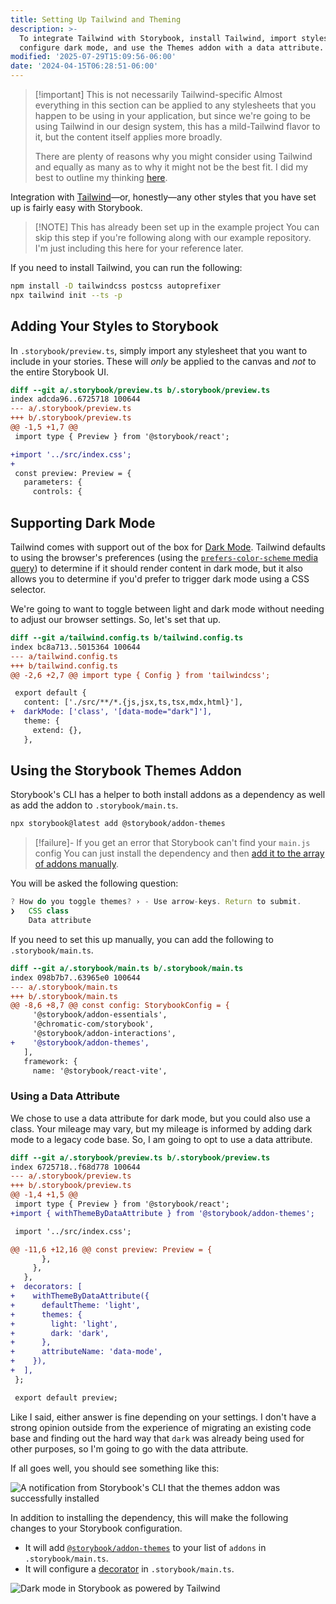 ```yaml
---
title: Setting Up Tailwind and Theming
description: >-
  To integrate Tailwind with Storybook, install Tailwind, import styles,
  configure dark mode, and use the Themes addon with a data attribute.
modified: '2025-07-29T15:09:56-06:00'
date: '2024-04-15T06:28:51-06:00'
---
```


> [!important] This is not necessarily Tailwind-specific
> Almost everything in this section can be applied to any stylesheets that you happen to be using in your application, but since we're going to be using Tailwind in our design system, this has a mild-Tailwind flavor to it, but the content itself applies more broadly.
>
> There are plenty of reasons why you might consider using Tailwind and equally as many as to why it might not be the best fit. I did my best to outline my thinking [here](/writing/tailwind-and-design-systems).

Integration with [Tailwind](https://tailwindcss.com)—or, honestly—any other styles that you have set up is fairly easy with Storybook.

> [!NOTE] This has already been set up in the example project
> You can skip this step if you're following along with our example repository. I'm just including this here for your reference later.

If you need to install Tailwind, you can run the following:

```bash
npm install -D tailwindcss postcss autoprefixer
npx tailwind init --ts -p
```

## Adding Your Styles to Storybook

In `.storybook/preview.ts`, simply import any stylesheet that you want to include in your stories. These will _only_ be applied to the canvas and _not_ to the entire Storybook UI.

```diff
diff --git a/.storybook/preview.ts b/.storybook/preview.ts
index adcda96..6725718 100644
--- a/.storybook/preview.ts
+++ b/.storybook/preview.ts
@@ -1,5 +1,7 @@
 import type { Preview } from '@storybook/react';

+import '../src/index.css';
+
 const preview: Preview = {
   parameters: {
     controls: {
```

## Supporting Dark Mode

Tailwind comes with support out of the box for [Dark Mode](https://tailwindcss.com/docs/dark-mode). Tailwind defaults to using the browser's preferences (using the [`prefers-color-scheme` media query](https://developer.mozilla.org/en-US/docs/Web/CSS/@media/prefers-color-scheme)) to determine if it should render content in dark mode, but it also allows you to determine if you'd prefer to trigger dark mode using a CSS selector.

We're going to want to toggle between light and dark mode without needing to adjust our browser settings. So, let's set that up.

```diff
diff --git a/tailwind.config.ts b/tailwind.config.ts
index bc8a713..5015364 100644
--- a/tailwind.config.ts
+++ b/tailwind.config.ts
@@ -2,6 +2,7 @@ import type { Config } from 'tailwindcss';

 export default {
   content: ['./src/**/*.{js,jsx,ts,tsx,mdx,html}'],
+  darkMode: ['class', '[data-mode="dark"]'],
   theme: {
     extend: {},
   },
```

## Using the Storybook Themes Addon

Storybook's CLI has a helper to both install addons as a dependency as well as add the addon to `.storybook/main.ts`.

```bash
npx storybook@latest add @storybook/addon-themes
```

> [!failure]- If you get an error that Storybook can't find your `main.js` config
> You can just install the dependency and then [add it to the array of addons manually](add-an-addon.md).

You will be asked the following question:

```ts
? How do you toggle themes? › - Use arrow-keys. Return to submit.
❯   CSS class
    Data attribute
```

If you need to set this up manually, you can add the following to `.storybook/main.ts`.

```diff
diff --git a/.storybook/main.ts b/.storybook/main.ts
index 098b7b7..63965e0 100644
--- a/.storybook/main.ts
+++ b/.storybook/main.ts
@@ -8,6 +8,7 @@ const config: StorybookConfig = {
     '@storybook/addon-essentials',
     '@chromatic-com/storybook',
     '@storybook/addon-interactions',
+    '@storybook/addon-themes',
   ],
   framework: {
     name: '@storybook/react-vite',
```

### Using a Data Attribute

We chose to use a data attribute for dark mode, but you could also use a class. Your mileage may vary, but my mileage is informed by adding dark mode to a legacy code base. So, I am going to opt to use a data attribute.

```diff
diff --git a/.storybook/preview.ts b/.storybook/preview.ts
index 6725718..f68d778 100644
--- a/.storybook/preview.ts
+++ b/.storybook/preview.ts
@@ -1,4 +1,5 @@
 import type { Preview } from '@storybook/react';
+import { withThemeByDataAttribute } from '@storybook/addon-themes';

 import '../src/index.css';

@@ -11,6 +12,16 @@ const preview: Preview = {
       },
     },
   },
+  decorators: [
+    withThemeByDataAttribute({
+      defaultTheme: 'light',
+      themes: {
+        light: 'light',
+        dark: 'dark',
+      },
+      attributeName: 'data-mode',
+    }),
+  ],
 };

 export default preview;
```

Like I said, either answer is fine depending on your settings. I don't have a strong opinion outside from the experience of migrating an existing code base and finding out the hard way that `dark` was already being used for other purposes, so I'm going to go with the data attribute.

If all goes well, you should see something like this:

![A notification from Storybook's CLI that the themes addon was successfully installed](assets/storybook-addon-themes-success-in-cli.png)

In addition to installing the dependency, this will make the following changes to your Storybook configuration.

- It will add [`@storybook/addon-themes`](https://storybook.js.org/addons/@storybook/addon-themes/) to your list of `addons` in `.storybook/main.ts`.
- It will configure a [decorator](decorators.md) in `.storybook/main.ts`.

![Dark mode in Storybook as powered by Tailwind](assets/storybook-tailwind-dark-mode@2x.png)
